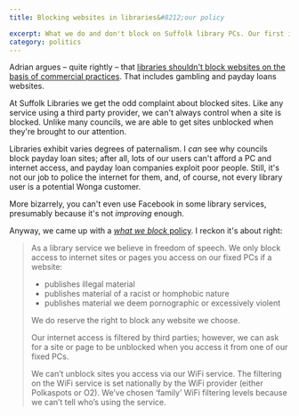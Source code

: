 ```yaml
---
title: Blocking websites in libraries&#8212;our policy

excerpt: What we do and don't block on Suffolk library PCs. Our first instinct is to allow access to as much information as possible.
category: politics
---
```


Adrian argues &#8211; quite rightly &#8211; that <a href="https://adrianshort.org/libraries-censorship-payday-loans/">libraries shouldn't block websites on the basis of commercial practices</a>. That includes gambling and payday loans websites.

At Suffolk Libraries we get the odd complaint about blocked sites. Like any service using a third party provider, we can't always control when a site is blocked. Unlike many councils, we are able to get sites unblocked when they're brought to our attention.

Libraries exhibit varies degrees of paternalism. I _can_ see why councils block payday loan sites; after all, lots of our users can't afford a PC and internet access, and payday loan companies exploit poor people. Still, it's not our job to police the internet for them, and, of course, not every library user is a potential Wonga customer.

More bizarrely, you can't even use Facebook in some library services, presumably because it's not _improving_ enough.

Anyway, we came up with a <a href="https://suffolklibraries.co.uk/help/what-we-filter-on-public-pcs-and-our-wifi-service">_what we block_ policy</a>. I reckon it's about right:

<blockquote>

<p>As a library service we believe in freedom of speech. We only block access to internet sites or pages you access on our fixed PCs if a website:</p>

<ul>

<li>publishes illegal material</li>
<li>publishes material of a racist or homphobic nature</li>
<li>publishes material we deem pornographic or excessively violent</li>

</ul>

<p>We do reserve the right to block any website we choose.</p>

<p>Our internet access is filtered by third parties; however, we can ask for a site or page to be unblocked when you access it from one of our fixed PCs.</p>

<p>We can’t unblock sites you access via our WiFi service. The filtering on the WiFi service is set nationally by the WiFi provider (either Polkaspots or O2). We’ve chosen ‘family’ WiFi filtering levels because we can’t tell who’s using the service.</p>

</blockquote>
